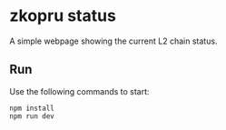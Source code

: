 # zkopru status

A simple webpage showing the current L2 chain status.

## Run

Use the following commands to start:

```
npm install
npm run dev
```
